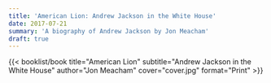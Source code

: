 ```yaml
---
title: 'American Lion: Andrew Jackson in the White House'
date: 2017-07-21
summary: 'A biography of Andrew Jackson by Jon Meacham'
draft: true
---
```


{{< booklist/book
title="American Lion"
subtitle="Andrew Jackson in the White House"
author="Jon Meacham"
cover="cover.jpg"
format="Print" >}}
